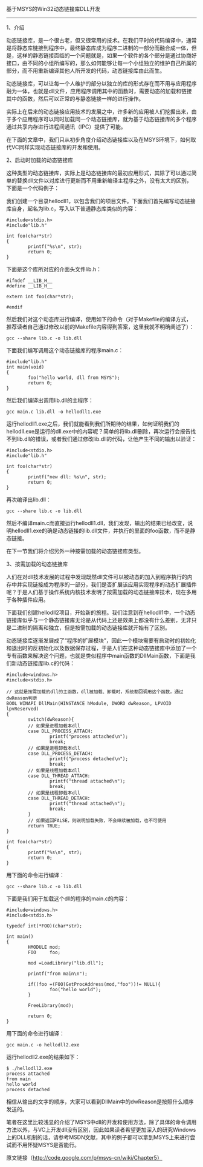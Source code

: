 基于MSYS的Win32动态链接库DLL开发

---

1、介绍

动态链接库，是一个很古老，但又很常用的技术。在我们平时的代码编译中，通常是将静态库链接到程序中，最终静态库成为程序二进制的一部分而融合成一体，但是，这样的静态链接面临的一个问题就是，如果一个软件的各个部分是通过协商好接口，由不同的小组所编写的，那么如何能够让每一个小组独立的维护自己所属的部分，而不用重新编译其他人所开发的代码，动态链接库由此而生。

动态链接库，可以让每一个人维护的部分以独立的库的形式存在而不用与应用程序融为一体，也就是dll文件，应用程序调用其中的函数时，需要动态的加载和链接其中的函数，然后可以正常的与静态链接一样的进行操作。

实际上在后来的动态链接应用技术的发展之中，许多新的应用被人们挖掘出来，由于多个应用程序可以同时加载同一个动态链接库，就为基于动态链接库的多个程序通过共享内存进行进程间通讯（IPC）提供了可能。

在下面的文章中，我们只从初步角度介绍动态链接库以及在MSYS环境下，如何取代VC同样实现动态链接库的开发和使用。

2、启动时加载的动态链接库

这种类型的动态链接库，实际上是动态链接库的最初应用形式，其除了可以通过简单的替换dll文件以对库进行更新而不用重新编译主程序之外，没有太大的区别，下面是一个代码例子：

我们创建一个目录hellodll1，以包含我们的项目文件。下面我们首先编写动态链接库自身，起名为lib.c，写入以下普通静态库类似的内容：

```
#include<stdio.h>
#include"lib.h"

int foo(char*str)
{
        printf("%s\n", str);
        return 0;
}
```

下面是这个库所对应的介面头文件lib.h：

	#ifndef __LIB_H__
	#define __LIB_H__

	extern int foo(char*str);

	#endif

然后我们对这个动态库进行编译，使用如下的命令（对于Makefile的编译方式，推荐读者自己通过修改以前的Makefile内容得到答案，这里我就不明确阐述了）：

	gcc --share lib.c -o lib.dll

下面我们编写调用这个动态链接库的程序main.c：

```
#include"lib.h"
int main(void)
{
        foo("hello world, dll from MSYS");
        return 0;
}
```

然后我们编译出调用lib.dll的主程序：

	gcc main.c lib.dll -o hellodll1.exe

运行hellodll1.exe之后，我们就能看到我们所期待的结果，如何证明我们的hellodll.exe是运行的dll.exe中的内容呢？简单的将lib.dll删除，再次运行会报告找不到lib.dll的错误，或者我们通过修改lib.dll的代码，让他产生不同的输出以验证：

```
#include<stdio.h>
#include"lib.h"

int foo(char*str)
{
        printf("new dll: %s\n", str);
        return 0;
}
```

再次编译出lib.dll：

	gcc --share lib.c -o lib.dll

然后不编译main.c而直接运行hellodll1.dll，我们发现，输出的结果已经改变，说明hellodll1.exe的确是动态链接的lib.dll文件，并执行的里面的foo函数，而不是静态链接。

在下一节我们将介绍另外一种按需加载的动态链接库类型。

3、按需加载的动态链接库

人们在对dll技术发展的过程中发现既然dll文件可以被动态的加入到程序执行的内存中并实现链接成为程序的一部分，我们是否扩展该应用实现程序的动态扩展插件呢？于是人们基于操作系统内核技术发明了按需加载的动态链接库技术，现在多用于各种插件应用。

下面我们创建hellodll2项目，开始新的旅程。我们注意到在hellodll1中，一个动态链接库似乎与一个静态链接库无论是从代码上还是效果上都没有什么差别，无非只是二进制的隔离和独立，但是按需加载的动态链接库就开始有了区别。

动态链接库逐渐发展成了“程序的扩展模块”，因此一个模块需要有启动时的初始化和退出时的反初始化以及数据保存过程，于是人们在这种动态链接库中添加了一个专有函数来解决这个问题，也就是类似程序中main函数的DllMain函数，下面是我们新动态链接库lib.c的代码：

```
#include<windows.h>
#include<stdio.h>

// 这就是按需加载的dll的主函数，dll被加载、卸载时，系统都回调用这个函数，通过dwReason判断
BOOL WINAPI DllMain(HINSTANCE hModule, DWORD dwReason, LPVOID lpvReserved)
{
        switch(dwReason){
        // 如果是进程加载本dll
        case DLL_PROCESS_ATTACH:
                printf("process attached\n");
                break;
        // 如果是进程卸载本dll
        case DLL_PROCESS_DETACH:
                printf("process detached\n");
                break;
        // 如果是线程加载本dll
        case DLL_THREAD_ATTACH:
                printf("thread attached\n");
                break;
        // 如果是线程卸载本dll
        case DLL_THREAD_DETACH:
                printf("thread attached\n");
                break;
        }
        // 如果返回FALSE，则说明加载失败，不会继续被加载，也不可使用
        return TRUE;
}

int foo(char*str)
{
        printf("%s\n", str);
        return 0;
}
```

用下面的命令进行编译：

	gcc --share lib.c -o lib.dll

下面是我们用于加载这个dll的程序的main.c的内容：

```
#include<windows.h>
#include<stdio.h>

typedef int(*FOO)(char*str);

int main()
{
        HMODULE mod;
        FOO     foo;

        mod =LoadLibrary("lib.dll");

        printf("from main\n");

        if((foo =(FOO)GetProcAddress(mod,"foo"))!= NULL){
                foo("hello world");
        }

        FreeLibrary(mod);

        return 0;
}
```

用下面的命令进行编译：

	gcc main.c -o hellodll2.exe

运行hellodll2.exe的结果如下：

	$ ./hellodll2.exe 
	process attached
	from main
	hello world
	process detached

相信从输出的文字的顺序，大家可以看到DllMain中的dwReason是按照什么顺序发送的。

笔者在这里比较浅显的介绍了MSYS中dll的开发和使用方法，除了具体的命令调用方法以外，与VC上开发dll没有区别，因此如果读者希望更加深入的研究Windows上的DLL机制的话，请参考MSDN文献，其中的例子都可以拿到MSYS上来进行尝试而不用怀疑MSYS是否能行。

原文链接（http://code.google.com/p/msys-cn/wiki/Chapter5）